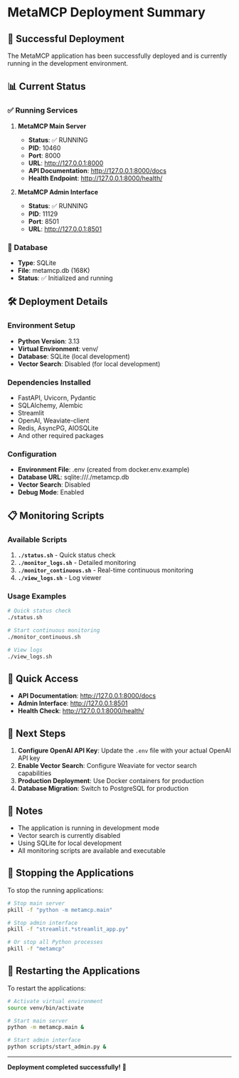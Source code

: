 # MetaMCP Deployment Summary

## 🎉 Successful Deployment

The MetaMCP application has been successfully deployed and is currently running in the development environment.

## 📊 Current Status

### ✅ Running Services

1. **MetaMCP Main Server**
   - **Status**: ✅ RUNNING
   - **PID**: 10460
   - **Port**: 8000
   - **URL**: http://127.0.0.1:8000
   - **API Documentation**: http://127.0.0.1:8000/docs
   - **Health Endpoint**: http://127.0.0.1:8000/health/

2. **MetaMCP Admin Interface**
   - **Status**: ✅ RUNNING
   - **PID**: 11129
   - **Port**: 8501
   - **URL**: http://127.0.0.1:8501

### 💾 Database
- **Type**: SQLite
- **File**: metamcp.db (168K)
- **Status**: ✅ Initialized and running

## 🛠️ Deployment Details

### Environment Setup
- **Python Version**: 3.13
- **Virtual Environment**: venv/
- **Database**: SQLite (local development)
- **Vector Search**: Disabled (for local development)

### Dependencies Installed
- FastAPI, Uvicorn, Pydantic
- SQLAlchemy, Alembic
- Streamlit
- OpenAI, Weaviate-client
- Redis, AsyncPG, AIOSQLite
- And other required packages

### Configuration
- **Environment File**: .env (created from docker.env.example)
- **Database URL**: sqlite:///./metamcp.db
- **Vector Search**: Disabled
- **Debug Mode**: Enabled

## 📋 Monitoring Scripts

### Available Scripts

1. **`./status.sh`** - Quick status check
2. **`./monitor_logs.sh`** - Detailed monitoring
3. **`./monitor_continuous.sh`** - Real-time continuous monitoring
4. **`./view_logs.sh`** - Log viewer

### Usage Examples

```bash
# Quick status check
./status.sh

# Start continuous monitoring
./monitor_continuous.sh

# View logs
./view_logs.sh
```

## 🔗 Quick Access

- **API Documentation**: http://127.0.0.1:8000/docs
- **Admin Interface**: http://127.0.0.1:8501
- **Health Check**: http://127.0.0.1:8000/health/

## 🚀 Next Steps

1. **Configure OpenAI API Key**: Update the `.env` file with your actual OpenAI API key
2. **Enable Vector Search**: Configure Weaviate for vector search capabilities
3. **Production Deployment**: Use Docker containers for production
4. **Database Migration**: Switch to PostgreSQL for production

## 📝 Notes

- The application is running in development mode
- Vector search is currently disabled
- Using SQLite for local development
- All monitoring scripts are available and executable

## 🛑 Stopping the Applications

To stop the running applications:

```bash
# Stop main server
pkill -f "python -m metamcp.main"

# Stop admin interface
pkill -f "streamlit.*streamlit_app.py"

# Or stop all Python processes
pkill -f "metamcp"
```

## 🔄 Restarting the Applications

To restart the applications:

```bash
# Activate virtual environment
source venv/bin/activate

# Start main server
python -m metamcp.main &

# Start admin interface
python scripts/start_admin.py &
```

---

**Deployment completed successfully!** 🎉